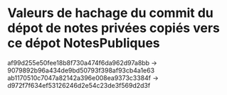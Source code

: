 # Valeurs de hachage du commit du dépot de notes privées copiés vers ce dépot NotesPubliques
af99d255e50fee18b8f730a474f6da962d97a8bb -> 9079892b96a434de9bd50793f398af93cb4a1e63
ab1170510c7047a82142a396e008ea9373c3384f -> d972f7f634ef53126246d2e54c23de3f569d2d3f
